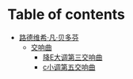 # Table of contents

* [路德维希·凡·贝多芬](README.md)
  * [交响曲](lu-de-wei-xi-fan-bei-duo-fen/jiao-xiang-qu/README.md)
    * [降E大调第三交响曲](lu-de-wei-xi-fan-bei-duo-fen/jiao-xiang-qu/jiangeda-tiao-di-san-jiao-xiang-qu.md)
    * [c小调第五交响曲](lu-de-wei-xi-fan-bei-duo-fen/jiao-xiang-qu/c-xiao-tiao-di-wu-jiao-xiang-qu.md)
